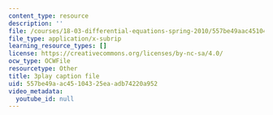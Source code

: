 ```yaml
---
content_type: resource
description: ''
file: /courses/18-03-differential-equations-spring-2010/557be49aac45104325eaadb74220a952_MdzfsfBNJIw.srt
file_type: application/x-subrip
learning_resource_types: []
license: https://creativecommons.org/licenses/by-nc-sa/4.0/
ocw_type: OCWFile
resourcetype: Other
title: 3play caption file
uid: 557be49a-ac45-1043-25ea-adb74220a952
video_metadata:
  youtube_id: null
---
```

